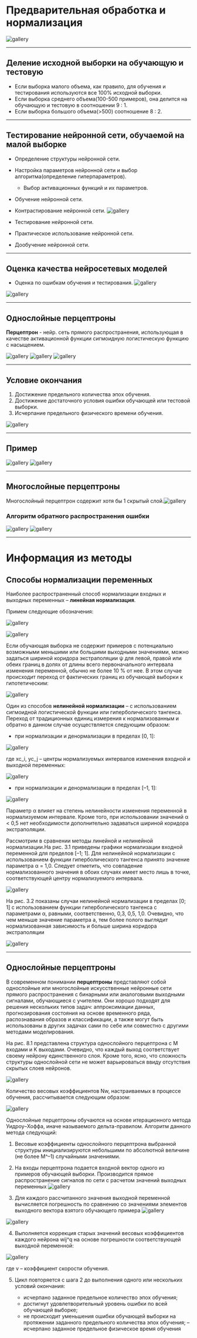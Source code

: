# Предварительная обработка и нормализация

![gallery](pics/1.png)

---

## Деление исходной выборки на обучающую и тестовую

* Если выборка малого объема, как правило, для обучения и тестирования используются все 100% исходной
  выборки.
* Если выборка среднего объема(100-500 примеров), она делится на обучающую и тестовую в соотношении 9 :
  1.
* Если выборка большого объема(>500) соотношение 8 : 2.

---

## Тестирование нейронной сети, обучаемой на малой выборке

* Определение структуры нейронной сети.
* Настройка параметров нейронной сети и выбор алгоритма(определение гиперпараметров).
    - Выбор активационных функций и их параметров.
* Обучение нейронной сети.
* Контрастирование нейронной сети.
![gallery](pics/2.png)

* Тестирование нейронной сети.
* Практическое использование нейронной сети.
* Дообучение нейронной сети.

---

## Оценка качества нейросетевых моделей

* Оценка по ошибкам обучения и тестирования.
![gallery](pics/3.png)

![gallery](pics/4.png)

---

## Однослойные перцептроны

**Перцептрон** - нейр. сеть прямого распространения, использующая в качестве активационной функции
сигмоидную логистическую функцию с насыщением.

![gallery](pics/5.png)
![gallery](pics/6.png)
![gallery](pics/7.png)

---

## Условие окончания

1. Достижение предельного количества эпох обучения.
2. Достижение достаточного условия ошибки обучающей или тестовой выборки.
3. Исчерпание предельного физического времени обучения.

![gallery](pics/8.png)

---

## Пример

![gallery](pics/9.png)
![gallery](pics/10.png)

---

## Многослойные перцептроны

Многослойный перцептрон содержит хотя бы 1 скрытый слой.![gallery](pics/11.png)

### Алгоритм обратного распространения ошибки

![gallery](pics/12.png)
![gallery](pics/13.png)

---

# Информация из методы

## Способы нормализации переменных

Наиболее распространенный способ нормализации входных и выходных переменных – **линейная нормализация**.

Примем следующие обозначения:

![gallery](pics/metoda1.png)

![gallery](pics/metoda2.png)

Если обучающая выборка не содержит примеров с потенциально возможными меньшими или большими выходными значениями, можно задаться шириной коридора экстраполяции ψ для левой, правой или обеих границ в долях от длины всего первоначального интервала изменения переменной, обычно не более 10 % от нее. В этом случае происходит переход от фактических границ из обучающей выборки к гипотетическим:

![gallery](pics/metoda3.png)

Один из способов **нелинейной нормализации** – с использованием сигмоидной логистической функции или гиперболического тангенса. Переход от традиционных единиц измерения к нормализованным и обратно в данном случае осуществляется следующим образом:

- при нормализации и денормализации в пределах [0, 1]:

![gallery](pics/metoda4.png)

где xc_i, yc_j – центры нормализуемых интервалов изменения входной и выходной переменных:

![gallery](pics/metoda5.png)

- при нормализации и денормализации в пределах [–1, 1]:

![gallery](pics/metoda6.png)

Параметр α влияет на степень нелинейности изменения переменной в нормализуемом интервале. Кроме того, при использовании значений α < 0,5 нет необходимости дополнительно задаваться шириной коридора экстраполяции.

Рассмотрим в сравнении методы линейной и нелинейной нормализации.На рис. 3.1 приведены графики нормализации входной переменной для пределов [–1; 1]. Для нелинейной нормализации с использованием функции гиперболического тангенса принято значение параметра α = 1,0. Следует отметить, что совпадение нормализованного значения в обоих случаях имеет место лишь в точке, соответствующей центру нормализуемого интервала.

![gallery](pics/metoda7.png)

На рис. 3.2 показаны случаи нелинейной нормализации в пределах [0; 1] с использованием функции гиперболического тангенса с параметрами α, равными, соответственно, 0,3, 0,5, 1,0. Очевидно, что чем меньше значение параметра a, тем более полого выглядит нормализованная зависимость и больше ширина коридора экстраполяции

![gallery](pics/metoda8.png)

---

## Однослойные перцептроны

В современном понимании **перцептроны** представляют собой однослойные или многослойные искусственные нейронные сети прямого распространения с бинарными или аналоговыми выходными сигналами, обучающиеся с учителем. Они хорошо подходят для решения нескольких типов задач: аппроксимации данных, прогнозирования состояния на основе временного ряда, распознавания образов и классификации, а также могут быть использованы в других задачах сами по себе или совместно с другими методами моделирования.

На рис. 8.1 представлена структура однослойного перцептрона с M входами и K выходами. Очевидно, что каждый выход соответствует своему нейрону единственного слоя. Кроме того, ясно, что сложность структуры однослойной сети не может варьироваться ввиду отсутствия скрытых слоев нейронов.

![gallery](pics/metoda9.png)

Количество весовых коэффициентов Nw, настраиваемых в процессе обучения, рассчитывается следующим образом:

![gallery](pics/metoda10.png)

Однослойные перцептроны обучаются на основе итерационного метода Уидроу–Хоффа, иначе называемого дельта-правилом. Алгоритм данного метода следующий:

1. Весовые коэффициенты однослойного перцептрона выбранной структуры инициализируются небольшими по абсолютной величине (не более M^–1) случайными значениями.

2. На входы перцептрона подается входной вектор одного из примеров обучающей выборки. Производится прямое распространение сигналов по сети с расчетом значений выходных переменных ![gallery](pics/metoda11.png)

3. Для каждого рассчитанного значения выходной переменной вычисляется погрешность по сравнению со значениями элементов выходного вектора взятого обучающего примера ![gallery](pics/metoda12.png)

![gallery](pics/metoda13.png)

4. Выполняется коррекция старых значений весовых коэффициентов каждого нейрона wij^q на основе погрешности соответствующей выходной переменной:

![gallery](pics/metoda14.png)

где v – коэффициент скорости обучения.

5. Цикл повторяется с шага 2 до выполнения одного или нескольких условий окончания:

    - исчерпано заданное предельное количество эпох обучения;
    - достигнут удовлетворительный уровень ошибки по всей обучающей выборке;
    - не происходит уменьшения ошибки обучающей выборки на протяжении заданного предельного количества эпох обучения;
    – исчерпано заданное предельное физическое время обучения

